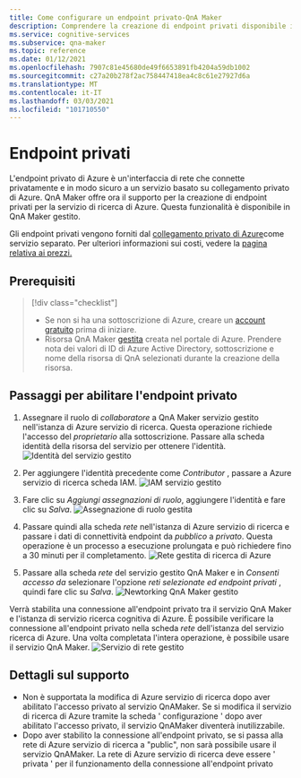 ```yaml
---
title: Come configurare un endpoint privato-QnA Maker
description: Comprendere la creazione di endpoint privati disponibile in QnA Maker gestito.
ms.service: cognitive-services
ms.subservice: qna-maker
ms.topic: reference
ms.date: 01/12/2021
ms.openlocfilehash: 7907c81e45680de49f6653891fb4204a59db1002
ms.sourcegitcommit: c27a20b278f2ac758447418ea4c8c61e27927d6a
ms.translationtype: MT
ms.contentlocale: it-IT
ms.lasthandoff: 03/03/2021
ms.locfileid: "101710550"
---
```

# <a name="private-endpoints"></a>Endpoint privati

L'endpoint privato di Azure è un'interfaccia di rete che connette privatamente e in modo sicuro a un servizio basato su collegamento privato di Azure. QnA Maker offre ora il supporto per la creazione di endpoint privati per la servizio di ricerca di Azure. Questa funzionalità è disponibile in QnA Maker gestito. 

Gli endpoint privati vengono forniti dal [collegamento privato di Azure](../../private-link/private-link-overview.md)come servizio separato. Per ulteriori informazioni sui costi, vedere la [pagina relativa ai prezzi.](https://azure.microsoft.com/pricing/details/private-link/) 

## <a name="prerequisites"></a>Prerequisiti
> [!div class="checklist"]
> * Se non si ha una sottoscrizione di Azure, creare un [account gratuito](https://azure.microsoft.com/free/cognitive-services/) prima di iniziare.
> * Risorsa QnA Maker [gestita](https://ms.portal.azure.com/#create/Microsoft.CognitiveServicesQnAMaker) creata nel portale di Azure. Prendere nota dei valori di ID di Azure Active Directory, sottoscrizione e nome della risorsa di QnA selezionati durante la creazione della risorsa.

## <a name="steps-to-enable-private-endpoint"></a>Passaggi per abilitare l'endpoint privato
1. Assegnare il ruolo di *collaboratore* a QnA Maker servizio gestito nell'istanza di Azure servizio di ricerca. Questa operazione richiede l'accesso del *proprietario* alla sottoscrizione. Passare alla scheda identità della risorsa del servizio per ottenere l'identità.
![Identità del servizio gestito](../QnAMaker/media/qnamaker-reference-private-endpoints/private-endpoint-identity.png)

2. Per aggiungere l'identità precedente come *Contributor* , passare a Azure servizio di ricerca scheda IAM. ![ IAM servizio gestito](../QnAMaker/media/qnamaker-reference-private-endpoints/private-endpoint-access-control.png)

3. Fare clic su *Aggiungi assegnazioni di ruolo*, aggiungere l'identità e fare clic su *Salva*.
![Assegnazione di ruolo gestita](../QnAMaker/media/qnamaker-reference-private-endpoints/private-endpoint-role-assignment.png)

4. Passare quindi alla scheda *rete* nell'istanza di Azure servizio di ricerca e passare i dati di connettività endpoint da *pubblico* a *privato*. Questa operazione è un processo a esecuzione prolungata e può richiedere fino a 30 minuti per il completamento. 
![Rete gestita di ricerca di Azure](../QnAMaker/media/qnamaker-reference-private-endpoints/private-endpoint-networking.png)

5. Passare alla scheda *rete* del servizio gestito QnA Maker e in *Consenti accesso da* selezionare l'opzione *reti selezionate ed endpoint privati* , quindi fare clic su *Salva*. 
![Newtorking QnA Maker gestito](../QnAMaker/media/qnamaker-reference-private-endpoints/private-endpoint-networking-2.png)

Verrà stabilita una connessione all'endpoint privato tra il servizio QnA Maker e l'istanza di servizio ricerca cognitiva di Azure. È possibile verificare la connessione all'endpoint privato nella scheda *rete* dell'istanza del servizio ricerca di Azure. Una volta completata l'intera operazione, è possibile usare il servizio QnA Maker. 
![Servizio di rete gestito](../QnAMaker/media/qnamaker-reference-private-endpoints/private-endpoint-networking-3.png)


## <a name="support-details"></a>Dettagli sul supporto
 * Non è supportata la modifica di Azure servizio di ricerca dopo aver abilitato l'accesso privato al servizio QnAMaker. Se si modifica il servizio di ricerca di Azure tramite la scheda ' configurazione ' dopo aver abilitato l'accesso privato, il servizio QnAMaker diventerà inutilizzabile.
 * Dopo aver stabilito la connessione all'endpoint privato, se si passa alla rete di Azure servizio di ricerca a "public", non sarà possibile usare il servizio QnAMaker. La rete di Azure servizio di ricerca deve essere ' privata ' per il funzionamento della connessione all'endpoint privato